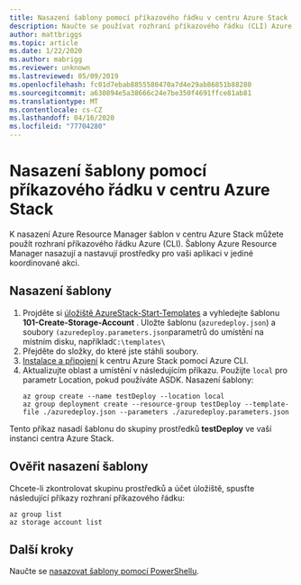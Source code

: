 ```yaml
---
title: Nasazení šablony pomocí příkazového řádku v centru Azure Stack
description: Naučte se používat rozhraní příkazového řádku (CLI) Azure pro různé platformy k nasazení šablon do centra Azure Stack.
author: mattbriggs
ms.topic: article
ms.date: 1/22/2020
ms.author: mabrigg
ms.reviewer: unknown
ms.lastreviewed: 05/09/2019
ms.openlocfilehash: fc01d7ebab8855580470a7d4e29ab86851b88280
ms.sourcegitcommit: a630894e5a38666c24e7be350f4691ffce81ab81
ms.translationtype: MT
ms.contentlocale: cs-CZ
ms.lasthandoff: 04/16/2020
ms.locfileid: "77704280"
---
```

# <a name="deploy-a-template-with-the-command-line-in-azure-stack-hub"></a>Nasazení šablony pomocí příkazového řádku v centru Azure Stack

K nasazení Azure Resource Manager šablon v centru Azure Stack můžete použít rozhraní příkazového řádku Azure (CLI). Šablony Azure Resource Manager nasazují a nastavují prostředky pro vaši aplikaci v jediné koordinované akci.

## <a name="deploy-template"></a>Nasazení šablony

1. Projděte si [úložiště AzureStack-Start-Templates](https://aka.ms/AzureStackGitHub) a vyhledejte šablonu **101-Create-Storage-Account** . Uložte šablonu (`azuredeploy.json`) a soubory `(azuredeploy.parameters.json`parametrů do umístění na místním disku, například`C:\templates\`
2. Přejděte do složky, do které jste stáhli soubory. 
3. [Instalace a připojení](azure-stack-version-profiles-azurecli2.md) k centru Azure Stack pomocí Azure CLI.
4. Aktualizujte oblast a umístění v následujícím příkazu. Použijte `local` pro parametr Location, pokud používáte ASDK. Nasazení šablony:
    ```azurecli
    az group create --name testDeploy --location local
    az group deployment create --resource-group testDeploy --template-file ./azuredeploy.json --parameters ./azuredeploy.parameters.json
    ```

Tento příkaz nasadí šablonu do skupiny prostředků **testDeploy** ve vaší instanci centra Azure Stack.

## <a name="validate-template-deployment"></a>Ověřit nasazení šablony

Chcete-li zkontrolovat skupinu prostředků a účet úložiště, spusťte následující příkazy rozhraní příkazového řádku:

```azurecli
az group list
az storage account list
```

## <a name="next-steps"></a>Další kroky

Naučte se [nasazovat šablony pomocí PowerShellu](azure-stack-deploy-template-powershell.md).
